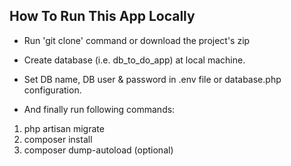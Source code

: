 ## How To Run This App Locally 

- Run 'git clone' command or download the project's zip 

- Create database (i.e. db_to_do_app) at local machine.

- Set DB name, DB user & password in .env file or database.php configuration.

- And finally run following commands:  
1. php artisan migrate  
2. composer install  
3. composer dump-autoload (optional)


 
